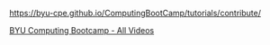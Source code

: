 <https://byu-cpe.github.io/ComputingBootCamp/tutorials/contribute/>

[BYU Computing Bootcamp - All Videos](https://www.youtube.com/channel/UC83sa7BqFTz-9e4bPQnWluA/videos)
